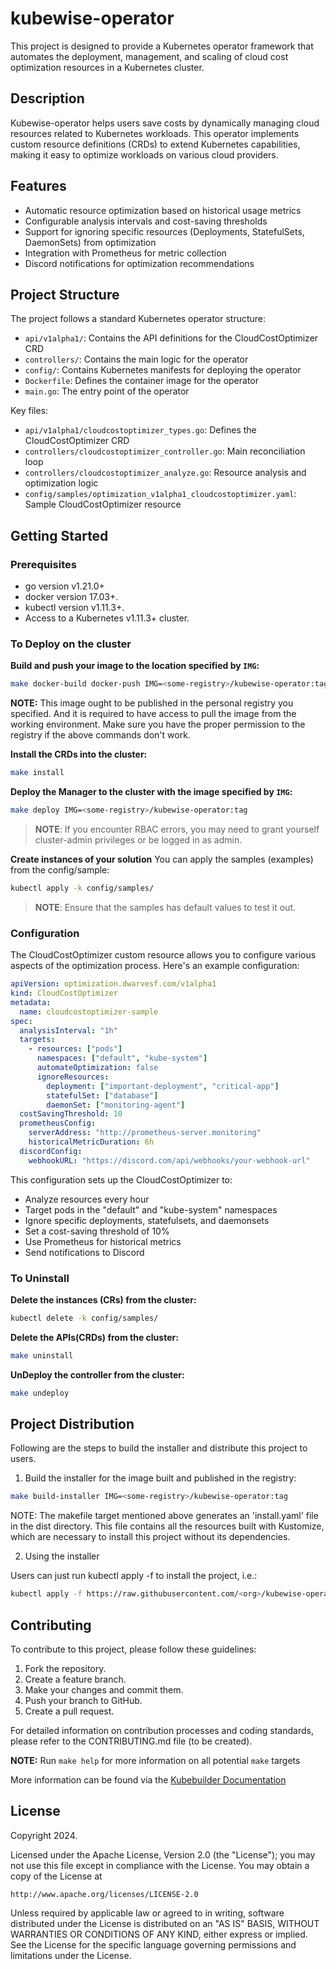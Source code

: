# kubewise-operator
This project is designed to provide a Kubernetes operator framework that automates the deployment, management, and scaling of cloud cost optimization resources in a Kubernetes cluster.

## Description
Kubewise-operator helps users save costs by dynamically managing cloud resources related to Kubernetes workloads. This operator implements custom resource definitions (CRDs) to extend Kubernetes capabilities, making it easy to optimize workloads on various cloud providers.

## Features
- Automatic resource optimization based on historical usage metrics
- Configurable analysis intervals and cost-saving thresholds
- Support for ignoring specific resources (Deployments, StatefulSets, DaemonSets) from optimization
- Integration with Prometheus for metric collection
- Discord notifications for optimization recommendations

## Project Structure
The project follows a standard Kubernetes operator structure:

- `api/v1alpha1/`: Contains the API definitions for the CloudCostOptimizer CRD
- `controllers/`: Contains the main logic for the operator
- `config/`: Contains Kubernetes manifests for deploying the operator
- `Dockerfile`: Defines the container image for the operator
- `main.go`: The entry point of the operator

Key files:
- `api/v1alpha1/cloudcostoptimizer_types.go`: Defines the CloudCostOptimizer CRD
- `controllers/cloudcostoptimizer_controller.go`: Main reconciliation loop
- `controllers/cloudcostoptimizer_analyze.go`: Resource analysis and optimization logic
- `config/samples/optimization_v1alpha1_cloudcostoptimizer.yaml`: Sample CloudCostOptimizer resource

## Getting Started

### Prerequisites
- go version v1.21.0+
- docker version 17.03+.
- kubectl version v1.11.3+.
- Access to a Kubernetes v1.11.3+ cluster.

### To Deploy on the cluster
**Build and push your image to the location specified by `IMG`:**

```sh
make docker-build docker-push IMG=<some-registry>/kubewise-operator:tag
```

**NOTE:** This image ought to be published in the personal registry you specified.
And it is required to have access to pull the image from the working environment.
Make sure you have the proper permission to the registry if the above commands don't work.

**Install the CRDs into the cluster:**

```sh
make install
```

**Deploy the Manager to the cluster with the image specified by `IMG`:**

```sh
make deploy IMG=<some-registry>/kubewise-operator:tag
```

> **NOTE**: If you encounter RBAC errors, you may need to grant yourself cluster-admin
privileges or be logged in as admin.

**Create instances of your solution**
You can apply the samples (examples) from the config/sample:

```sh
kubectl apply -k config/samples/
```

>**NOTE**: Ensure that the samples has default values to test it out.

### Configuration

The CloudCostOptimizer custom resource allows you to configure various aspects of the optimization process. Here's an example configuration:

```yaml
apiVersion: optimization.dwarvesf.com/v1alpha1
kind: CloudCostOptimizer
metadata:
  name: cloudcostoptimizer-sample
spec:
  analysisInterval: "1h"
  targets:
    - resources: ["pods"]
      namespaces: ["default", "kube-system"]
      automateOptimization: false
      ignoreResources:
        deployment: ["important-deployment", "critical-app"]
        statefulSet: ["database"]
        daemonSet: ["monitoring-agent"]
  costSavingThreshold: 10
  prometheusConfig:
    serverAddress: "http://prometheus-server.monitoring"
    historicalMetricDuration: 6h
  discordConfig:
    webhookURL: "https://discord.com/api/webhooks/your-webhook-url"
```

This configuration sets up the CloudCostOptimizer to:
- Analyze resources every hour
- Target pods in the "default" and "kube-system" namespaces
- Ignore specific deployments, statefulsets, and daemonsets
- Set a cost-saving threshold of 10%
- Use Prometheus for historical metrics
- Send notifications to Discord

### To Uninstall
**Delete the instances (CRs) from the cluster:**

```sh
kubectl delete -k config/samples/
```

**Delete the APIs(CRDs) from the cluster:**

```sh
make uninstall
```

**UnDeploy the controller from the cluster:**

```sh
make undeploy
```

## Project Distribution

Following are the steps to build the installer and distribute this project to users.

1. Build the installer for the image built and published in the registry:

```sh
make build-installer IMG=<some-registry>/kubewise-operator:tag
```

NOTE: The makefile target mentioned above generates an 'install.yaml'
file in the dist directory. This file contains all the resources built
with Kustomize, which are necessary to install this project without
its dependencies.

2. Using the installer

Users can just run kubectl apply -f <URL for YAML BUNDLE> to install the project, i.e.: 

```sh
kubectl apply -f https://raw.githubusercontent.com/<org>/kubewise-operator/<tag or branch>/dist/install.yaml
```

## Contributing
To contribute to this project, please follow these guidelines:
1. Fork the repository.
2. Create a feature branch.
3. Make your changes and commit them.
4. Push your branch to GitHub.
5. Create a pull request.

For detailed information on contribution processes and coding standards, please refer to the CONTRIBUTING.md file (to be created).

**NOTE:** Run `make help` for more information on all potential `make` targets

More information can be found via the [Kubebuilder Documentation](https://book.kubebuilder.io/introduction.html)

## License

Copyright 2024.

Licensed under the Apache License, Version 2.0 (the "License");
you may not use this file except in compliance with the License.
You may obtain a copy of the License at

    http://www.apache.org/licenses/LICENSE-2.0

Unless required by applicable law or agreed to in writing, software
distributed under the License is distributed on an "AS IS" BASIS,
WITHOUT WARRANTIES OR CONDITIONS OF ANY KIND, either express or implied.
See the License for the specific language governing permissions and
limitations under the License.
